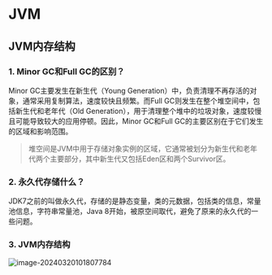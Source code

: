 # JVM

## JVM内存结构

### 1. Minor GC和Full GC的区别？

Minor GC主要发生在新生代（Young Generation）中，负责清理不再存活的对象，通常采用复制算法，速度较快且频繁。而Full GC则发生在整个堆空间中，包括新生代和老年代（Old Generation），用于清理整个堆中的垃圾对象，速度较慢且可能导致较大的应用停顿。因此，Minor GC和Full GC的主要区别在于它们发生的区域和影响范围。

> 堆空间是JVM中用于存储对象实例的区域，它通常被划分为新生代和老年代两个主要部分，其中新生代又包括Eden区和两个Survivor区。

### 2. 永久代存储什么？

JDK7之前的叫做永久代，存储的是静态变量，类的元数据，包括类的信息，常量池信息，字符串常量池，Java 8开始，被原空间取代，避免了原来的永久代的一些问题。

### 3. JVM内存结构

![image-20240320101807784](https://cdn.jsdelivr.net/gh/52chen/imagebed2023@main/picgo/image-20240320101807784.png)